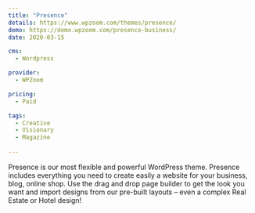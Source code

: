 ```yaml
---
title: "Presence"
details: https://www.wpzoom.com/themes/presence/
demo: https://demo.wpzoom.com/presence-business/
date: 2020-03-15

cms: 
  - Wordpress

provider: 
  - WPZoom

pricing:
  - Paid

tags:
  - Creative
  - Visionary
  - Magazine
  
---
```


Presence is our most flexible and powerful WordPress theme. Presence includes everything you need to create easily a website for your business, blog, online shop. Use the drag and drop page builder to get the look you want and import designs from our pre-built layouts – even a complex Real Estate or Hotel design!
